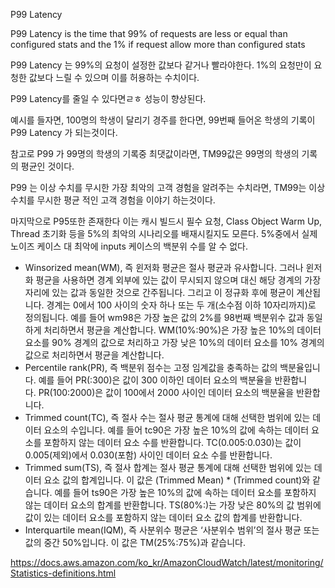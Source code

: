 P99 Latency

P99 Latency is the time that 99% of requests are less or equal than configured stats and the 1% if request allow more than configured stats

P99 Latency 는 99%의 요청이 설정한 값보다 같거나 빨라야한다. 1%의 요청만이 요청한 값보다 느릴 수 있으며 이를 허용하는 수치이다.

P99 Latency를 줄일 수 있다면ㄹㅎ 성능이 향상된다.

예시를 들자면, 100명의 학생이 달리기 경주를 한다면, 99번째 들어온 학생의 기록이 P99 Latency 가 되는것이다.

참고로 P99 가 99명의 학생의 기록중 최댓값이라면, TM99값은 99명의 학생의 기록의 평균인 것이다. 

P99 는 이상 수치를 무시한 가장 최악의 고객 경험을 알려주는 수치라면, TM99는 이상 수치를 무시한 평균 적인 고객 경험을 이야기 하는것이다.

마지막으로 P95또한 존재한다 이는 캐시 빌드시 필수 요청, Class Object Warm Up, Thread 초기화 등을 5%의 최악의 시나리오를 배재시킬지도 모른다. 5%중에서 실제 노이즈 케이스 대 최악에 inputs 케이스의 백분위 수를 알 수 없다.


* Winsorized mean(WM), 즉 윈저화 평균은 절사 평균과 유사합니다. 그러나 윈저화 평균을 사용하면 경계 외부에 있는 값이 무시되지 않으며 대신 해당 경계의 가장자리에 있는 값과 동일한 것으로 간주됩니다. 그리고 이 정규화 후에 평균이 계산됩니다. 경계는 0에서 100 사이의 숫자 하나 또는 두 개(소수점 이하 10자리까지)로 정의됩니다. 예를 들어 wm98은 가장 높은 값의 2%를 98번째 백분위수 값과 동일하게 처리하면서 평균을 계산합니다. WM(10%:90%)은 가장 높은 10%의 데이터 요소를 90% 경계의 값으로 처리하고 가장 낮은 10%의 데이터 요소를 10% 경계의 값으로 처리하면서 평균을 계산합니다. 
* Percentile rank(PR), 즉 백분위 점수는 고정 임계값을 충족하는 값의 백분율입니다. 예를 들어 PR(:300)은 값이 300 이하인 데이터 요소의 백분율을 반환합니다. PR(100:2000)은 값이 100에서 2000 사이인 데이터 요소의 백분율을 반환합니다. 
* Trimmed count(TC), 즉 절사 수는 절사 평균 통계에 대해 선택한 범위에 있는 데이터 요소의 수입니다. 예를 들어 tc90은 가장 높은 10%의 값에 속하는 데이터 요소를 포함하지 않는 데이터 요소 수를 반환합니다. TC(0.005:0.030)는 값이 0.005(제외)에서 0.030(포함) 사이인 데이터 요소 수를 반환합니다. 
* Trimmed sum(TS), 즉 절사 합계는 절사 평균 통계에 대해 선택한 범위에 있는 데이터 요소 값의 합계입니다. 이 값은 (Trimmed Mean) * (Trimmed count)와 같습니다. 예를 들어 ts90은 가장 높은 10%의 값에 속하는 데이터 요소를 포함하지 않는 데이터 요소의 합계를 반환합니다. TS(80%:)는 가장 낮은 80%의 값 범위에 값이 있는 데이터 요소를 포함하지 않는 데이터 요소 값의 합계를 반환합니다. 
* Interquartile mean(IQM), 즉 사분위수 평균은 ‘사분위수 범위’의 절사 평균 또는 값의 중간 50%입니다. 이 값은 TM(25%:75%)과 같습니다.

https://docs.aws.amazon.com/ko_kr/AmazonCloudWatch/latest/monitoring/Statistics-definitions.html
